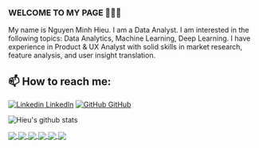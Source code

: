 ### WELCOME TO MY PAGE 👋👋👋
My name is Nguyen Minh Hieu. I am a Data Analyst. I am interested in the following topics: Data Analytics, Machine Learning, Deep Learning. I have experience in Product & UX Analyst with solid skills in market research, feature analysis, and user insight translation.<br>
## 📫 How to reach me: 

[![Linkedin](https://i.stack.imgur.com/gVE0j.png) LinkedIn](https://www.linkedin.com/in/hieunm2k/) [![GitHub](https://i.stack.imgur.com/tskMh.png) GitHub](https://github.com/hieunm2000)



 ![Hieu's github stats](https://github-readme-stats-git-masterrstaa-rickstaa.vercel.app/api?username=hieunm2000&show_icons=true&theme=tokyonight&hide=contribs,prs,issues) 

<a href="https://github.com/hieunm2000/Global-Superstore-Sales">
  <!-- Change the `github-readme-stats.anuraghazra1.vercel.app` to `github-readme-stats.vercel.app`  -->
  <img align="center" src="https://github-readme-stats.anuraghazra1.vercel.app/api/pin/?username=hieunm2000&repo=Global-Superstore-Sales&theme=radical" />
</a>    
<a href="https://github.com/hieunm2000/E-commerce-Website-Performance-Analysis">
  <!-- Change the `github-readme-stats.anuraghazra1.vercel.app` to `github-readme-stats.vercel.app`  -->
  <img align="center" src="https://github-readme-stats.anuraghazra1.vercel.app/api/pin/?username=hieunm2000&repo=E-commerce-Website-Performance-Analysis&theme=merko" />
</a>

<a href="https://github.com/hieunm2000/RFM-Analyst">
  <!-- Change the `github-readme-stats.anuraghazra1.vercel.app` to `github-readme-stats.vercel.app`  -->
  <img align="center" src="https://github-readme-stats.anuraghazra1.vercel.app/api/pin/?username=hieunm2000&repo=RFM-Analyst&theme=gruvbox" />
</a>    
<a href="https://github.com/hieunm2000/Churn_Prediction">
  <!-- Change the `github-readme-stats.anuraghazra1.vercel.app` to `github-readme-stats.vercel.app`  -->
  <img align="center" src="https://github-readme-stats.anuraghazra1.vercel.app/api/pin/?username=hieunm2000&repo=Churn_Prediction&theme=dark" />
</a>

<a href="https://github.com/hieunm2000/CUSTOMER-CHURN-ANALYSIS">
  <!-- Change the `github-readme-stats.anuraghazra1.vercel.app` to `github-readme-stats.vercel.app`  -->
  <img align="center" src="https://github-readme-stats.anuraghazra1.vercel.app/api/pin/?username=hieunm2000&repo=CUSTOMER-CHURN-ANALYSIS&theme=onedark" />
</a>    
<a href="https://github.com/hieunm2000/E-Wallet-Payment-Transaction-Analysis">
  <!-- Change the `github-readme-stats.anuraghazra1.vercel.app` to `github-readme-stats.vercel.app`  -->
  <img align="center" src="https://github-readme-stats.anuraghazra1.vercel.app/api/pin/?username=hieunm2000&repo=E-Wallet-Payment-Transaction-Analysis&theme=cobalt" />
</a>


